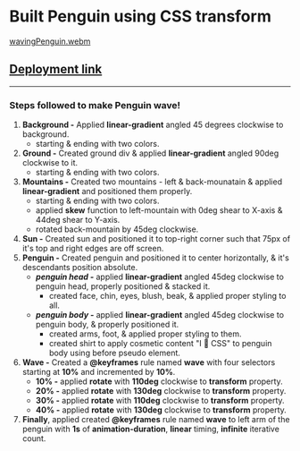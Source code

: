 # **Built Penguin using CSS transform**

[wavingPenguin.webm](https://user-images.githubusercontent.com/51947285/225391160-76599ab6-58a8-4074-8c13-2d462dd9e6d3.webm)

## [Deployment link](https://tabishnehal.github.io/Waving-Penguin/)
---

### **Steps followed to make Penguin wave!**

1. **Background -** Applied **linear-gradient** angled 45 degrees clockwise to background.
   - starting & ending with two colors.
2. **Ground -** Created ground div & applied **linear-gradient** angled 90deg clockwise to it.
   - starting & ending with two colors.
3. **Mountains -** Created two mountains - left & back-mounatain & applied **linear-gradient** and positioned them properly.
   - starting & ending with two colors.
   - applied **skew** function to left-mountain with 0deg shear to X-axis & 44deg shear to Y-axis.
   - rotated back-mountain by 45deg clockwise.
4. **Sun -** Created sun and positioned it to top-right corner such that 75px of it's top and right edges are off screen.
5. **Penguin -** Created penguin and positioned it to center horizontally, & it's descendants position absolute.
   - _**penguin head -**_ applied **linear-gradient** angled 45deg clockwise to penguin head, properly positioned & stacked it.
      - created face, chin, eyes, blush, beak, & applied proper styling to all.
   - _**penguin body -**_ applied **linear-gradient** angled 45deg clockwise to penguin body, & properly positioned it.
      - created arms, foot, & applied proper styling to them.
      - created shirt to apply cosmetic content "I 💜 CSS" to penguin body using before pseudo element.
6. **Wave -** Created a **@keyframes** rule named **wave** with four selectors starting at **10%** and incremented by **10%**.
   - **10% -** applied **rotate** with **110deg** clockwise to **transform** property.
   - **20% -** applied **rotate** with **130deg** clockwise to **transform** property.
   - **30% -** applied **rotate** with **110deg** clockwise to **transform** property.
   - **40% -** applied **rotate** with **130deg** clockwise to **transform** property.
7. **Finally**, applied created **@keyframes** rule named **wave** to left arm of the penguin with **1s** of **animation-duration**, **linear** timing, **infinite** iterative count.
